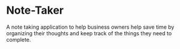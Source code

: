 # Note-Taker
A note taking application to help business owners help save time by organizing their thoughts and keep track of the things they need to complete. 
